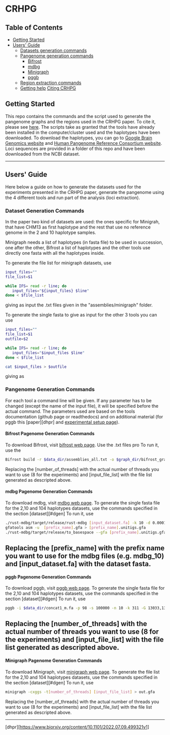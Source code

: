 # CRHPG
## Table of Contents

- [Getting Started](#started)
- [Users' Guide](#uguide)
  - [Datasets generation commands](#dgen)
  - [Pangenome generation commands](#pgen)
    - [Bifrost](#bifrost)
    - [mdbg](#mdbg)
    - [Minigraph](#minigraph)
    - [pggb](#pggb)
  - [Region extraction commands](#general)
  - [Getting help](#help)
[Citing CRHPG](#cite)


## <a name="started"></a>Getting Started
This repo contains the commands and the script used to generate the pangenome graphs and the regions used in the CRHPG paper. To cite it, please see [here](#cite).
The scripts take as granted that the tools have already been installed in the computer/cluster used and the haplotypes have been downloaded.
To download the haplotypes, you can go to [Google Brain Genomics website][Google Brain Genomics] and [Human Pangenome Reference Consortium website][Human Pangenome Reference Consortium]. 
Loci sequences are provided in a folder of this repo and have been downloaded from the NCBI dataset.

---


## <a name="uguide"></a>Users' Guide

Here below a guide on how to generate the datasets used for the experiments presented in the CRHPG paper, generate the pangenome using the 4 different tools and run part of the analysis (loci extraction).

### <a name="dgen"></a>Dataset Generation Commands
In the paper two kind of datasets are used: the ones specific for Minigrah, that have CHM13 as first haplotype and the rest that use no reference genome in the 2 and 10 haplotype samples.

Minigraph needs a list of haplotypes (in fasta file) to be used in succession, one after the other, Bifrost a list of haplotypes and the other tools use directly one fasta with all the haplotypes inside.

To generate the file list for minigraph datasets, use 

```sh
input_files=""
file_list=$1

while IFS= read -r line; do
   input_files="${input_files} $line"
done < $file_list
```

giving as input the .txt files given in the "assemblies/minigraph" folder.

To generate the single fasta to give as input for the other 3 tools you can use

```sh
input_files=""
file_list=$1
outfile=$2

while IFS= read -r line; do
   input_files="$input_files $line"
done < $file_list

cat $input_files > $outfile
```
giving as 

### <a name="Pgen"></a>Pangenome Generation Commands
For each tool a command line will be given. If any parameter has to be changed (except the name of the input file), it will be specified before the actual command.
The parameters used are based on the tools documentation (github page or readthedocs) and on additional material (for pggb this [paper][dhpr] and [experimental setup page][hdpr_pggb]).

#### <a name="bifrost"></a>Bifrost Pagenome Generation Commands

To download Bifrost, visit [bifrost web page][bifrost]. 
Use the .txt files pro
To run it, use the 

```sh
Bifrost build -r $data_dir/assemblies_all.txt -o $graph_dir/bifrost_graph_all_100time -k 100 -t 8 -v -c
```
Replacing the [number_of_threads] with the actual number of threads you want to use (8 for the experiments) and [input_file_list] with the file list generated as descripted above.


#### <a name="mdbg"></a>mdbg Pagenome Generation Commands

To download mdbg, visit [mdbg web page][mdbg]. 
To generate the single fasta file for the 2,10 and 104 haplotypes datasets, use the commands specified in the section [dataset][#dgen]
To run it, use 

```sh
./rust-mdbg/target/release/rust-mdbg [input_dataset.fa] -k 10 -d 0.0001 --minabund 1 --reference --prefix [prefix_name]
gfatools asm -u  [prefix_name].gfa > [prefix_name].unitigs.gfa
./rust-mdbg/target/release/to_basespace --gfa [prefix_name].unitigs.gfa --sequences [prefix_name]
```

Replacing the [prefix_name] with the prefix name you want to use for the mdbg files (e.g. mdbg_10) and [input_dataset.fa] with the dataset fasta.
---

#### <a name="pggb"></a>pggb Pagenome Generation Commands

To download pggb, visit [pggb web page][pggb]. 
To generate the single fasta file for the 2,10 and 104 haplotypes datasets, use the commands specified in the section [dataset][#dgen]
To run it, use 
```sh
pggb -i $data_dir/concat1_m.fa -p 98 -s 100000 -n 10 -k 311 -G 13033,13117 -O 0.03 -t 8 -T 8 -Z -o $home/data/graphs/pggb/t1_m
```

Replacing the [number_of_threads] with the actual number of threads you want to use (8 for the experiments) and [input_file_list] with the file list generated as descripted above.
---

#### <a name="minigraph"></a>Minigraph Pagenome Generation Commands

To download Minigraph, visit [minigraph web page][minigraph]. 
To generate the file list for the 2,10 and 104 haplotypes datasets, use the commands specified in the section [dataset][#dgen]
To run it, use 
```sh
minigraph -cxggs -t[number_of_threads] [input_file_list] > out.gfa
```

Replacing the [number_of_threads] with the actual number of threads you want to use (8 for the experiments) and [input_file_list] with the file list generated as descripted above.

---


[Google Brain Genomics]: https://console.cloud.google.com/storage/browser/brain-genomics-public/research/deepconsensus/publication/analysis/genome_assembly
[Human Pangenome Reference Consortium]: https://s3-us-west-2.amazonaws.com/human-pangenomics/index.html?prefix=working/
[minigraph]:https://github.com/lh3/minigraph
[pggb]:https://github.com/pangenome/pggb
[mdbg]:https://github.com/ekimb/rust-mdbg
[bifrost]:https://github.com/pmelsted/bifrost
[hdpr_pggb]:https://github.com/pangenome/HPRCyear1v2genbank
[dhpr][https://www.biorxiv.org/content/10.1101/2022.07.09.499321v1]